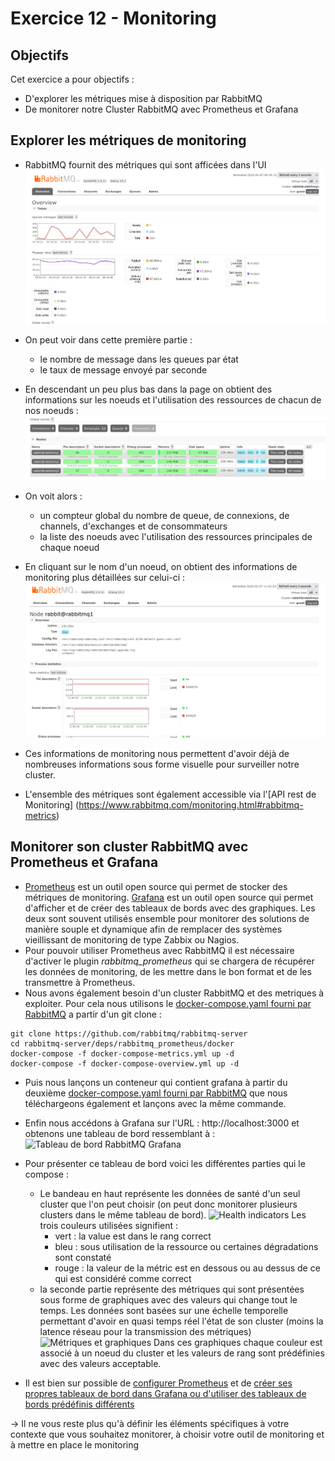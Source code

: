 # Exercice 12 - Monitoring

## Objectifs

Cet exercice a pour objectifs :
* D'explorer les métriques mise à disposition par RabbitMQ
* De monitorer notre Cluster RabbitMQ avec Prometheus et Grafana  

## Explorer les métriques de monitoring

* RabbitMQ fournit des métriques qui sont afficées dans l'UI 
![Metriques affichées](images/rabbitmq_dashboard_monitoring.png)
* On peut voir dans cette première partie :
    * le nombre de message dans les queues par état
    * le taux de message envoyé par seconde
* En descendant un peu plus bas dans la page on obtient des informations sur les noeuds et l'utilisation des ressources de chacun de nos noeuds : 
![Metriques sur les noeuds](images/rabbitmq_dashboard_monitoring2.png)
* On voit alors :
    * un compteur global du nombre de queue, de connexions, de channels, d'exchanges et de consommateurs
    * la liste des noeuds avec l'utilisation des ressources principales de chaque noeud

* En cliquant sur le nom d'un noeud, on obtient des informations de monitoring plus détaillées sur celui-ci : 
![Monitoring d'un noeud dans le dashboard](images/rabbitmq_monitoring_node.png)

* Ces informations de monitoring nous permettent d'avoir déjà de nombreuses informations sous forme visuelle pour surveiller notre cluster.
* L'ensemble des métriques sont également accessible via l'[API rest de Monitoring] (https://www.rabbitmq.com/monitoring.html#rabbitmq-metrics)

## Monitorer son cluster RabbitMQ avec Prometheus et Grafana

* [Prometheus](https://prometheus.io/) est un outil open source qui permet de stocker des métriques de monitoring. [Grafana](https://grafana.com/) est un outil open source qui permet d'afficher et de créer des tableaux de bords avec des graphiques. Les deux sont souvent utilisés ensemble pour monitorer des solutions de manière souple et dynamique afin de remplacer des systèmes vieillissant de monitoring de type Zabbix ou Nagios. 
* Pour pouvoir utiliser Prometheus avec RabbitMQ il est nécessaire d'activer le plugin *rabbitmq_prometheus* qui se chargera de récupérer les données de monitoring, de les mettre dans le bon format et de les transmettre à Prometheus. 
* Nous avons également besoin d'un cluster RabbitMQ et des metriques à exploiter. Pour cela nous utilisons le [docker-compose.yaml fourni par RabbitMQ](https://github.com/rabbitmq/rabbitmq-server/blob/master/deps/rabbitmq_prometheus/docker/docker-compose-overview.yml) a partir d'un git clone : 
```
git clone https://github.com/rabbitmq/rabbitmq-server 
cd rabbitmq-server/deps/rabbitmq_prometheus/docker
docker-compose -f docker-compose-metrics.yml up -d
docker-compose -f docker-compose-overview.yml up -d
```
* Puis nous lançons un conteneur qui contient grafana à partir du deuxième [docker-compose.yaml fourni par RabbitMQ](https://github.com/rabbitmq/rabbitmq-server/blob/master/deps/rabbitmq_prometheus/docker/docker-compose-metrics.yml) que nous téléchargeons également et lançons avec la même commande.
* Enfin nous accédons à Grafana sur l'URL : http://localhost:3000 et obtenons une tableau de bord ressemblant à : 
![Tableau de bord RabbitMQ Grafana](https://www.rabbitmq.com/img/rabbitmq-overview-dashboard-localhost.png)

* Pour présenter ce tableau de bord voici les différentes parties qui le compose : 
    * Le bandeau en haut représente les données de santé d'un seul cluster que l'on peut choisir (on peut donc monitorer plusieurs clusters dans le même tableau de bord). 
    ![Health indicators](https://www.rabbitmq.com/img/rabbitmq-overview-dashboard-single-stat.png)
    Les trois couleurs utilisées signifient : 
        * vert : la value est dans le rang correct
        * bleu : sous utilisation de la ressource ou certaines dégradations sont constaté
        * rouge : la valeur de la métric est en dessous ou au dessus de ce qui est considéré comme correct
    * la seconde partie représente des métriques qui sont présentées sous forme de graphiques avec des valeurs qui change tout le temps. Les données sont basées sur une échelle temporelle permettant d'avoir en quasi temps réel l'état de son cluster (moins la latence réseau pour la transmission des métriques)
    ![Métriques et graphiques](https://www.rabbitmq.com/img/rabbitmq-overview-dashboard-connections.png)
    Dans ces graphiques chaque couleur est associé à un noeud du cluster et les valeurs de rang sont prédéfinies avec des valeurs acceptable.

* Il est bien sur possible de [configurer Prometheus](https://prometheus.io/docs/prometheus/latest/configuration/configuration/) et de [créer ses propres tableaux de bord dans Grafana ou d'utiliser des tableaux de bords prédéfinis différents](https://grafana.com/docs/)

-> Il ne vous reste plus qu'à définir les éléments spécifiques à votre contexte que vous souhaitez monitorer, à choisir votre outil de monitoring et à mettre en place le monitoring

